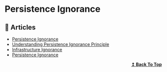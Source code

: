 
# Persistence Ignorance

## 📝 Articles

- [Persistence Ignorance](https://deviq.com/principles/persistence-ignorance) 
- [Understanding Persistence Ignorance Principle](http://techxposer.com/2018/12/29/understanding-persistence-ignorance-principle/)
- [Infrastructure Ignorance](https://ayende.com/blog/3137/infrastructure-ignorance) 
- [Persistence Ignorance](https://docs.microsoft.com/en-us/dotnet/architecture/microservices/microservice-ddd-cqrs-patterns/ddd-oriented-microservice#the-domain-model-layer) 

<div align="right">
  <b><a href="#contents">↥ Back To Top</a></b>
</div>